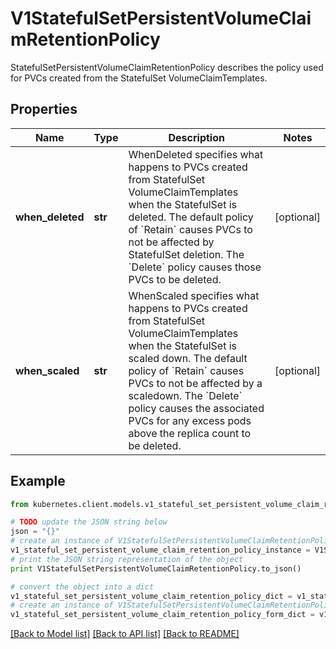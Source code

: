 # V1StatefulSetPersistentVolumeClaimRetentionPolicy

StatefulSetPersistentVolumeClaimRetentionPolicy describes the policy used for PVCs created from the StatefulSet VolumeClaimTemplates.

## Properties
Name | Type | Description | Notes
------------ | ------------- | ------------- | -------------
**when_deleted** | **str** | WhenDeleted specifies what happens to PVCs created from StatefulSet VolumeClaimTemplates when the StatefulSet is deleted. The default policy of &#x60;Retain&#x60; causes PVCs to not be affected by StatefulSet deletion. The &#x60;Delete&#x60; policy causes those PVCs to be deleted. | [optional] 
**when_scaled** | **str** | WhenScaled specifies what happens to PVCs created from StatefulSet VolumeClaimTemplates when the StatefulSet is scaled down. The default policy of &#x60;Retain&#x60; causes PVCs to not be affected by a scaledown. The &#x60;Delete&#x60; policy causes the associated PVCs for any excess pods above the replica count to be deleted. | [optional] 

## Example

```python
from kubernetes.client.models.v1_stateful_set_persistent_volume_claim_retention_policy import V1StatefulSetPersistentVolumeClaimRetentionPolicy

# TODO update the JSON string below
json = "{}"
# create an instance of V1StatefulSetPersistentVolumeClaimRetentionPolicy from a JSON string
v1_stateful_set_persistent_volume_claim_retention_policy_instance = V1StatefulSetPersistentVolumeClaimRetentionPolicy.from_json(json)
# print the JSON string representation of the object
print V1StatefulSetPersistentVolumeClaimRetentionPolicy.to_json()

# convert the object into a dict
v1_stateful_set_persistent_volume_claim_retention_policy_dict = v1_stateful_set_persistent_volume_claim_retention_policy_instance.to_dict()
# create an instance of V1StatefulSetPersistentVolumeClaimRetentionPolicy from a dict
v1_stateful_set_persistent_volume_claim_retention_policy_form_dict = v1_stateful_set_persistent_volume_claim_retention_policy.from_dict(v1_stateful_set_persistent_volume_claim_retention_policy_dict)
```
[[Back to Model list]](../README.md#documentation-for-models) [[Back to API list]](../README.md#documentation-for-api-endpoints) [[Back to README]](../README.md)


